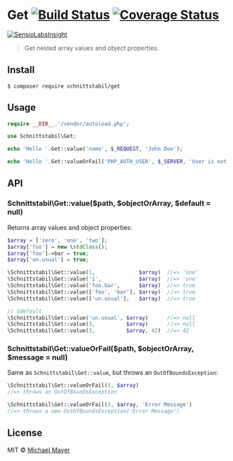 # Get [![Build Status](https://travis-ci.org/schnittstabil/get.svg?branch=master)](https://travis-ci.org/schnittstabil/get) [![Coverage Status](https://coveralls.io/repos/schnittstabil/get/badge.svg?branch=master&service=github)](https://coveralls.io/github/schnittstabil/get?branch=master)

[![SensioLabsInsight](https://insight.sensiolabs.com/projects/c67798be-143a-432d-b11f-49210f437a33/big.png)](https://insight.sensiolabs.com/projects/c67798be-143a-432d-b11f-49210f437a33)

> Get nested array values and object properties.


## Install

```
$ composer require schnittstabil/get
```


## Usage

```php
require __DIR__.'/vendor/autoload.php';

use Schnittstabil\Get;

echo 'Hello '.Get::value('name', $_REQUEST, 'John Doe');

echo 'Hello '.Get::valueOrFail('PHP_AUTH_USER', $_SERVER, 'User is not authenticated.');
```


## API

### Schnittstabil\Get::value($path, $objectOrArray, $default = null)

Returns array values and object properties:

```php
$array = ['zero', 'one', 'two'];
$array['foo'] = new \stdClass();
$array['foo']->bar = true;
$array['un.usual'] = true;

\Schnittstabil\Get::value(1,              $array)  //=> 'one'
\Schnittstabil\Get::value('1',            $array)  //=> 'one'
\Schnittstabil\Get::value('foo.bar',      $array)  //=> true
\Schnittstabil\Get::value(['foo', 'bar'], $array)  //=> true
\Schnittstabil\Get::value(['un.usual'],   $array)  //=> true

// $default
\Schnittstabil\Get::value('un.usual', $array)      //=> null
\Schnittstabil\Get::value(3,          $array)      //=> null
\Schnittstabil\Get::value(3,          $array, 42)  //=> 42
```

### Schnittstabil\Get::valueOrFail($path, $objectOrArray, $message = null)

Same as `Schnittstabil\Get::value`, but throws an `OutOfBoundsException`:

```php
\Schnittstabil\Get::valueOrFail(3, $array)
//=> throws an OutOfBoundsException

\Schnittstabil\Get::valueOrFail(3, $array, 'Error Message')
//=> throws a new OutOfBoundsException('Error Message')
```


## License

MIT © [Michael Mayer](http://schnittstabil.de)

